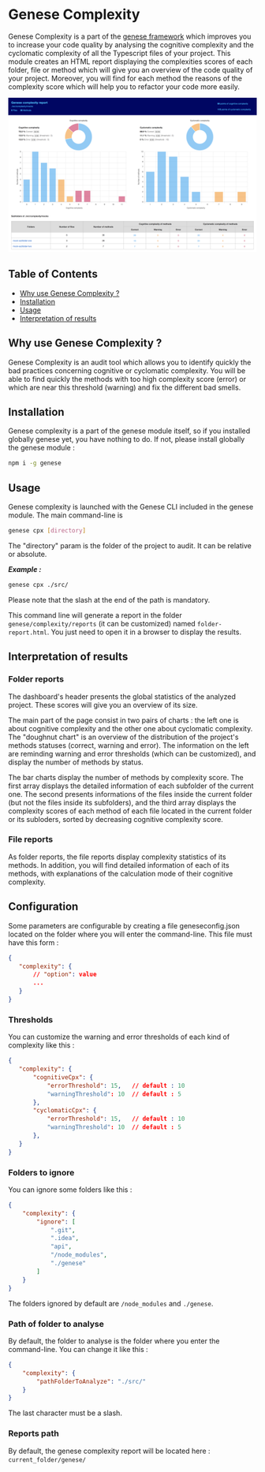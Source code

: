 # Genese Complexity

Genese Complexity is a part of the [genese framework]('https://github.com/geneseframework/genese') which improves you to increase your code quality by analysing the cognitive complexity and the cyclomatic complexity of all the Typescript files of your project.
This module creates an HTML report displaying the complexities scores of each folder, file or method which will give you an overview of the code quality of your project. Moreover, you will find for each method the reasons of the complexity score which will help you to refactor your code more easily.


![Dashboard Genese Complexity](./readme-dashboard.png?raw=true "Dashboard")

## Table of Contents
* [Why use Genese Complexity ?](#why-use-genese-complexity-)
* [Installation](#installation)
* [Usage](#usage)
* [Interpretation of results](#interpretation-of-results)


## Why use Genese Complexity ?

Genese Complexity is an audit tool which allows you to identify quickly the bad practices concerning cognitive or cyclomatic complexity. You will be able to find quickly the methods with too high complexity score (error) or which are near this threshold (warning) and fix the different bad smells.

## Installation

Genese complexity is a part of the genese module itself, so if you installed globally genese yet, you have nothing to do. If not, please install globally the genese module :

```sh 
npm i -g genese
```

## Usage

Genese complexity is launched with the Genese CLI included in the genese module. The main command-line is

```sh 
genese cpx [directory]
```

The "directory" param is the folder of the project to audit. It can be relative or absolute.

***Example :***
```sh 
genese cpx ./src/
```

Please note that the slash at the end of the path is mandatory.

This command line will generate a report in the folder `genese/complexity/reports` (it can be customized) named `folder-report.html`. You just need to open it in a browser to display the results.

## Interpretation of results

### Folder reports

The dashboard's header presents the global statistics of the analyzed project. These scores will give you an overview of its size.

The main part of the page consist in two pairs of charts : the left one is about cognitive complexity and the other one about cyclomatic complexity. The "doughnut chart" is an overview of the distribution of the project's methods statuses (correct, warning and error). The information on the left are reminding warning and error thresholds (which can be customized), and display the number of methods by status.
 
 The bar charts display the number of methods by complexity score. The first array displays the detailed information of each subfolder of the current one. The second presents informations of the files inside the current folder (but not the files inside its subfolders), and the third array displays the complexity scores of each method of each file located in the current folder or its subloders, sorted by decreasing cognitive complexity score.
 
 ### File reports
 
 As folder reports, the file reports display complexity statistics of its methods. In addition, you will find detailed information of each of its methods, with explanations of the calculation mode of their cognitive complexity.
 
 ## Configuration
 
 Some parameters are configurable by creating a file geneseconfig.json located on the folder where you will enter the command-line. This file must have this form :
 
 ```json 
{
    "complexity": {
        // "option": value
        ...
    }
} 
```
 
 ### Thresholds
 
 You can customize the warning and error thresholds of each kind of complexity like this :
 
 ```json 
{
    "complexity": {
        "cognitiveCpx": {
            "errorThreshold": 15,   // default : 10 
            "warningThreshold": 10  // default : 5
        },
        "cyclomaticCpx": {
            "errorThreshold": 15,   // default : 10
            "warningThreshold": 10  // default : 5
        },
    }
} 
```

### Folders to ignore

You can ignore some folders like this :

```json
{
    "complexity": {
        "ignore": [
            ".git",
            ".idea",
            "api",
            "/node_modules",
            "./genese"
        ]
    }
}
``` 

The folders ignored by default are `/node_modules` and `./genese`.

### Path of folder to analyse

By default, the folder to analyse is the folder where you enter the command-line. You can change it like this :

```json
{
    "complexity": {
        "pathFolderToAnalyze": "./src/"
    }
}
``` 

The last character must be a slash.

### Reports path

By default, the genese complexity report will be located here : `current_folder/genese/` 








